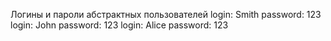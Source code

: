 Логины и пароли абстрактных пользователей
login: Smith password: 123
login: John password: 123
login: Alice password: 123